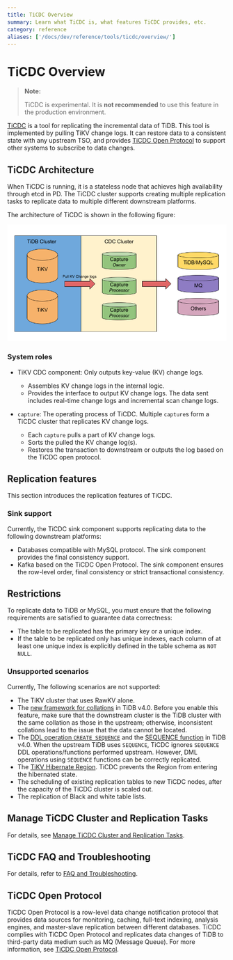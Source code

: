 ```yaml
---
title: TiCDC Overview
summary: Learn what TiCDC is, what features TiCDC provides, etc.
category: reference
aliases: ['/docs/dev/reference/tools/ticdc/overview/']
---
```


# TiCDC Overview

> **Note:**
>
> TiCDC is experimental. It is **not recommended** to use this feature in the production environment.

[TiCDC](https://github.com/pingcap/ticdc) is a tool for replicating the incremental data of TiDB. This tool is implemented by pulling TiKV change logs. It can restore data to a consistent state with any upstream TSO, and provides [TiCDC Open Protocol](/ticdc/ticdc-open-protocol.md) to support other systems to subscribe to data changes.

## TiCDC Architecture

When TiCDC is running, it is a stateless node that achieves high availability through etcd in PD. The TiCDC cluster supports creating multiple replication tasks to replicate data to multiple different downstream platforms.

The architecture of TiCDC is shown in the following figure:

![TiCDC architecture](/media/cdc-architecture.png)

### System roles

- TiKV CDC component: Only outputs key-value (KV) change logs.

    - Assembles KV change logs in the internal logic.
    - Provides the interface to output KV change logs. The data sent includes real-time change logs and incremental scan change logs.

- `capture`: The operating process of TiCDC. Multiple `capture`s form a TiCDC cluster that replicates KV change logs.

    - Each `capture` pulls a part of KV change logs.
    - Sorts the pulled the KV change log(s).
    - Restores the transaction to downstream or outputs the log based on the TiCDC open protocol.

## Replication features

This section introduces the replication features of TiCDC.

### Sink support

Currently, the TiCDC sink component supports replicating data to the following downstream platforms:

- Databases compatible with MySQL protocol. The sink component provides the final consistency support.
- Kafka based on the TiCDC Open Protocol. The sink component ensures the row-level order, final consistency or strict transactional consistency.

## Restrictions

To replicate data to TiDB or MySQL, you must ensure that the following requirements are satisfied to guarantee data correctness:

- The table to be replicated has the primary key or a unique index.
- If the table to be replicated only has unique indexes, each column of at least one unique index is explicitly defined in the table schema as `NOT NULL`.

### Unsupported scenarios

Currently, The following scenarios are not supported:

- The TiKV cluster that uses RawKV alone.
- The [new framework for collations](/character-set-and-collation.md#new-framework-for-collations) in TiDB v4.0. Before you enable this feature, make sure that the downstream cluster is the TiDB cluster with the same collation as those in the upstream; otherwise, inconsistent collations lead to the issue that the data cannot be located.
- The [DDL operation `CREATE SEQUENCE`](/sql-statements/sql-statement-create-sequence.md) and the [SEQUENCE function](/sql-statements/sql-statement-create-sequence.md#sequence-function) in TiDB v4.0. When the upstream TiDB uses `SEQUENCE`, TiCDC ignores `SEQUENCE` DDL operations/functions performed upstream. However, DML operations using `SEQUENCE` functions can be correctly replicated.
- The [TiKV Hibernate Region](https://github.com/tikv/tikv/blob/master/docs/reference/configuration/raftstore-config.md#hibernate-region). TiCDC prevents the Region from entering the hibernated state.
- The scheduling of existing replication tables to new TiCDC nodes, after the capacity of the TiCDC cluster is scaled out.
- The replication of Black and white table lists.

## Manage TiCDC Cluster and Replication Tasks

For details, see [Manage TiCDC Cluster and Replication Tasks](/ticdc/manage-ticdc.md).

## TiCDC FAQ and Troubleshooting

For details, refer to [FAQ and Troubleshooting](/ticdc/troubleshoot-ticdc.md).

## TiCDC Open Protocol

TiCDC Open Protocol is a row-level data change notification protocol that provides data sources for monitoring, caching, full-text indexing, analysis engines, and master-slave replication between different databases. TiCDC complies with TiCDC Open Protocol and replicates data changes of TiDB to third-party data medium such as MQ (Message Queue). For more information, see [TiCDC Open Protocol](/ticdc/ticdc-open-protocol.md).
